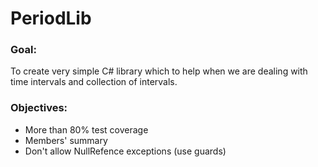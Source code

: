 PeriodLib
=========

### Goal:
To create very simple C# library which to help when we are dealing with time intervals and collection of intervals.

### Objectives:
* More than 80% test coverage
* Members' summary
* Don't allow NullRefence exceptions (use guards)
